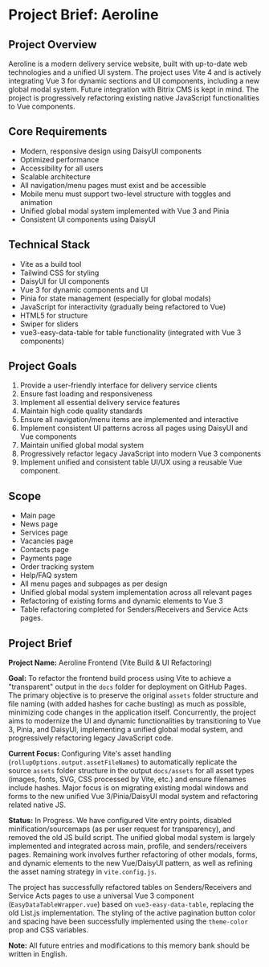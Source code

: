 # Project Brief: Aeroline

## Project Overview
Aeroline is a modern delivery service website, built with up-to-date web technologies and a unified UI system. The project uses Vite 4 and is actively integrating Vue 3 for dynamic sections and UI components, including a new global modal system. Future integration with Bitrix CMS is kept in mind. The project is progressively refactoring existing native JavaScript functionalities to Vue components.

## Core Requirements
- Modern, responsive design using DaisyUI components
- Optimized performance
- Accessibility for all users
- Scalable architecture
- All navigation/menu pages must exist and be accessible
- Mobile menu must support two-level structure with toggles and animation
- Unified global modal system implemented with Vue 3 and Pinia
- Consistent UI components using DaisyUI

## Technical Stack
- Vite as a build tool
- Tailwind CSS for styling
- DaisyUI for UI components
- Vue 3 for dynamic components and UI
- Pinia for state management (especially for global modals)
- JavaScript for interactivity (gradually being refactored to Vue)
- HTML5 for structure
- Swiper for sliders
- vue3-easy-data-table for table functionality (integrated with Vue 3 components)

## Project Goals
1. Provide a user-friendly interface for delivery service clients
2. Ensure fast loading and responsiveness
3. Implement all essential delivery service features
4. Maintain high code quality standards
5. Ensure all navigation/menu items are implemented and interactive
6. Implement consistent UI patterns across all pages using DaisyUI and Vue components
7. Maintain unified global modal system
8. Progressively refactor legacy JavaScript into modern Vue 3 components
9. Implement unified and consistent table UI/UX using a reusable Vue component.

## Scope
- Main page
- News page
- Services page
- Vacancies page
- Contacts page
- Payments page
- Order tracking system
- Help/FAQ system
- All menu pages and subpages as per design
- Unified global modal system implementation across all relevant pages
- Refactoring of existing forms and dynamic elements to Vue 3
- Table refactoring completed for Senders/Receivers and Service Acts pages.

## Project Brief

**Project Name:** Aeroline Frontend (Vite Build & UI Refactoring)

**Goal:** To refactor the frontend build process using Vite to achieve a "transparent" output in the `docs` folder for deployment on GitHub Pages. The primary objective is to preserve the original `assets` folder structure and file naming (with added hashes for cache busting) as much as possible, minimizing code changes in the application itself. Concurrently, the project aims to modernize the UI and dynamic functionalities by transitioning to Vue 3, Pinia, and DaisyUI, implementing a unified global modal system, and progressively refactoring legacy JavaScript code.

**Current Focus:** Configuring Vite's asset handling (`rollupOptions.output.assetFileNames`) to automatically replicate the source `assets` folder structure in the output `docs/assets` for all asset types (images, fonts, SVG, CSS processed by Vite, etc.) and ensure filenames include hashes. Major focus is on migrating existing modal windows and forms to the new unified Vue 3/Pinia/DaisyUI modal system and refactoring related native JS. 

**Status:** In Progress. We have configured Vite entry points, disabled minification/sourcemaps (as per user request for transparency), and removed the old JS build script. The unified global modal system is largely implemented and integrated across main, profile, and senders/receivers pages. Remaining work involves further refactoring of other modals, forms, and dynamic elements to the new Vue/DaisyUI pattern, as well as refining the asset naming strategy in `vite.config.js`. 

The project has successfully refactored tables on Senders/Receivers and Service Acts pages to use a universal Vue 3 component (`EasyDataTableWrapper.vue`) based on `vue3-easy-data-table`, replacing the old List.js implementation. The styling of the active pagination button color and spacing have been successfully implemented using the `theme-color` prop and CSS variables.

**Note:** All future entries and modifications to this memory bank should be written in English. 